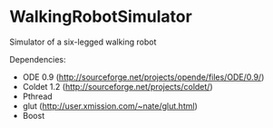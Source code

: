 WalkingRobotSimulator
=====================

Simulator of a six-legged walking robot

Dependencies: 
- ODE 0.9 (http://sourceforge.net/projects/opende/files/ODE/0.9/)
- Coldet 1.2 (http://sourceforge.net/projects/coldet/)
- Pthread
- glut (http://user.xmission.com/~nate/glut.html)
- Boost
